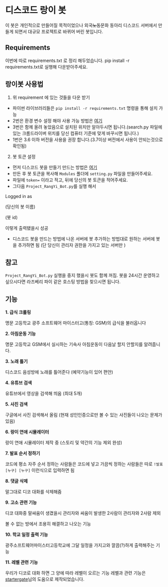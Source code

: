 # 디스코드 랑이 봇 #
이 봇은 개인적으로 만들어질 목적이었으나 외국~~노동~~문화 동아리 디스코드 서버에서 만들게 되면서 대규모 프로젝트로 바뀌어 버린 봇입니다.
## Requirements ##
이번에 따로 requirements.txt 로 정리 해두었습니다. pip install -r requirements.txt로 실행해 다운받아주세요.

## 랑이봇 사용법 ##

1. 위 requirement 에 있는 것들을 다운 받기
 - 파이썬 라이브러리들은 `pip install -r requirements.txt` 명령을 통해 설치 가능
 - 2번은 환경 변수 설정 해야 사용 가능 방법은 [여기](http://blog.naver.com/PostView.nhn?blogId=chandong83&logNo=221165275268&parentCategoryNo=&categoryNo=112&viewDate=&isShowPopularPosts=false&from=postView)
 - 3번은 함께 올려 놓았음으로 설치된 위치만 알아두시면 됩니다.(search.py 파일에 있는 크롬드라이버 위치를 당신 컴퓨터 기준에 맞게 바꾸시면 됩니다.)
 - 1번은 3.6 이하 버전을 사용을 권장 합니다.(3.7이상 버전에서 사용이 안되는것으로 확인됨)

2. 봇 토큰 설정
 - 먼저 디스코드 봇을 만들기 만드는 방법은 [여기](https://blog.naver.com/wpdus2694?Redirect=Log&logNo=221192640522) 
 - 만든 후 봇 토큰을 복사해 `Modules` 폴더에 `setting.py` 파일을 만들어주세요.
 - 파일에 `token=` 이라고 적고, 뒤에 당신의 봇 토큰을 적어주세요.
 - 그다음 `Project_RangYi_Bot.py`를 실행 해서 
 
 Logged in as
 
 (당신의 봇 이름)
 
 (봇 id)
 
  이렇게 출력됐을시 성공

 - 디스코드 봇을 만드는 방법에 나온 서버에 봇 추가하는 방법대로 원하는 서버에 봇을 추가하면 됨 (단 당신이 관리자 권한을 가지고 있는 서버만 )

## 참고 ##
`Project_RangYi_Bot.py` 실행을 중지 했을시 봇도 함께 꺼짐. 봇을 24시간 운영하고 싶으시다면 라즈베리 파이 같은 호스팅 방법을 찾으시면 됩니다.


## 기능 ##

**1. 급식 크롤링**

명문 고등학교 광주 소프트웨어 마이스터고(통칭: GSM)의 급식을 불러옵니다

**2. 아침운동 기능**

명문 고등학교 GSM에서 실시하는 기숙사 아침운동이 다음날 할지 안할지를 알려줍니다.

**3. 노래 틀기**

디스코드 음성방에 노래를 틀어준다 (예약기능이 있어 편안)

**4. 유튜브 검색**

유튜브에서 영상을 검색해 띄움 (최대 5개)

**5. 사진 검색**

구글에서 사진 검색해서 올림 (현재 성인인증으로만 볼 수 있는 사진들이 나오는 문제가 있음)

**6. 랑이 연애 시뮬레이터**

랑이 연애 시뮬레이터 제작 중 (스토리 및 약간의 기능 제외 완성)

**7. 발표 순서 정하기**

코드에 평소 자주 순서 정하는 사람들은 코드에 넣고 가끔씩 정하는 사람들은 따로 `!발표 [누구] [누구]` 이런식으로 입력하면 됨

**8. 댓글 삭제**

말그대로 디코 대화를 삭제해줌

**9. 고소 관련 기능**

디코 대화중 말싸움이 생겼을시 관리자와 싸움이 발생한 2사람이 관리자와 2사람 제외 

볼 수 없는 방에서 조용히 해결하고 나오는 기능

**10. 학교 일정 출력 기능**

광주소프트웨어마이스터고등학교에 그달 일정을 가지고와 깔끔(?)하게 출력해주는 기능

**11. 레벨 관련 기능**

우리가 디코로 대화 하면 그 양에 따라 레벨이 오르는 기능 레벨과 관련 기능은 [startergate](https://github.com/startergate)님의 도움으로 제작되었습니다.
